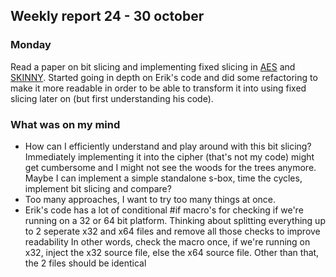 ## Weekly report 24 - 30 october
### Monday
Read a paper on bit slicing and implementing fixed slicing in [AES](https://eprint.iacr.org/2020/1123.pdf) and
[SKINNY](https://www.esat.kuleuven.be/cosic/events/silc2020/wp-content/uploads/sites/4/2020/10/Submission6.pdf).
Started going in depth on Erik's code and did some refactoring to make it more readable in order to be able to transform it into using
fixed slicing later on (but first understanding his code). 


### What was on my mind
- How can I efficiently understand and play around with this bit slicing? Immediately implementing it into the cipher 
(that's not my code) might get cumbersome and I might not see the woods for the trees anymore. Maybe I can implement a
simple standalone s-box, time the cycles, implement bit slicing and compare?
- Too many approaches, I want to try too many things at once.
- Erik's code has a lot of conditional #if macro's for checking if we're running on a 32 or 64 bit platform. 
Thinking about splitting everything up to 2 seperate x32 and x64 files and remove all those checks to improve readability
In other words, check the macro once, if we're running on x32, inject the x32 source file, else the x64 source file. Other than that, the 2 files should be identical